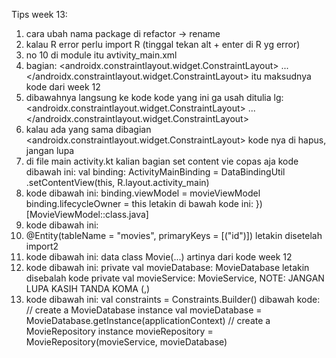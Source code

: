 Tips week 13:
1. cara ubah nama package di refactor -> rename
2. kalau R error perlu import R (tinggal tekan alt + enter di R yg error)
3. no 10 di module itu avtivity_main.xml
4. bagian:
   <androidx.constraintlayout.widget.ConstraintLayout>
   ...
   </androidx.constraintlayout.widget.ConstraintLayout>
   itu maksudnya kode dari week 12
5. dibawahnya langsung ke kode
   <data>
   <variable
   name="viewModel"
   type="com.example.lab_week_13.MovieViewModel" />
   </data>
   kode yang ini ga usah ditulia lg:
   <androidx.constraintlayout.widget.ConstraintLayout>
   ...
   </androidx.constraintlayout.widget.ConstraintLayout>
6. kalau ada yang sama dibagian <androidx.constraintlayout.widget.ConstraintLayout> kode nya di hapus, jangan lupa </layout>
7. di file main activity.kt kalian bagian set content vie copas aja kode dibawah ini:
   val binding: ActivityMainBinding = DataBindingUtil
   .setContentView(this, R.layout.activity_main)
8. kode dibawah ini:
   binding.viewModel = movieViewModel
   binding.lifecycleOwner = this
   letakin di bawah kode ini:
   })[MovieViewModel::class.java]
9. kode dibawah ini:
10. @Entity(tableName = "movies", primaryKeys = [("id")])
    letakin disetelah import2
11. kode dibawah ini:
    data class Movie(...)
   artinya dari kode week 12
12. kode dibawah ini:
    private val movieDatabase: MovieDatabase
    letakin disebalah kode private val movieService: MovieService,
    NOTE: JANGAN LUPA KASIH TANDA KOMA (,)
13. kode dibawah ini:
    val constraints = Constraints.Builder()
   dibawah kode:
    // create a MovieDatabase instance
        val movieDatabase =
            MovieDatabase.getInstance(applicationContext)
        // create a MovieRepository instance
        movieRepository =
            MovieRepository(movieService, movieDatabase)

